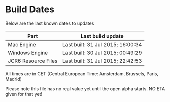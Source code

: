 # Build Dates

Below are the last known dates to updates

Part | Last build update
-----|-----
Mac Engine | Last built: 31 Jul 2015; 16:00:34
Windows Engine | Last built: 30 Jul 2015; 00:49:29
JCR6 Resource Files | Last built: 31 Jul 2015; 22:42:53
All times are in CET (Central European Time: Amsterdam, Brussels, Paris, Madrid)


Please note this file has no real value yet until the open alpha starts. NO ETA given for that yet!

